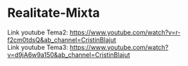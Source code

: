 # Realitate-Mixta

Link youtube Tema2: https://www.youtube.com/watch?v=r-f2cm0tdsQ&ab_channel=CristinBlajut
<br>
Link youtube Tema3: https://www.youtube.com/watch?v=d9jA6w9a150&ab_channel=CristinBlajut
